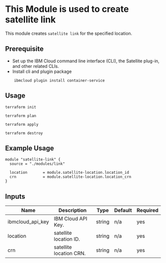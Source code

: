 # This Module is used to create satellite link

This module creates `satellite link` for the specified location.

## Prerequisite

* Set up the IBM Cloud command line interface (CLI), the Satellite plug-in, and other related CLIs.
* Install cli and plugin package
```console
    ibmcloud plugin install container-service
```
## Usage

```
terraform init
```
```
terraform plan
```
```
terraform apply
```
```
terraform destroy
```
## Example Usage

``` hcl
module "satellite-link" {
  source = "./modules/link"

  location       = module.satellite-location.location_id
  crn            = module.satellite-location.location_crn
}
```
<!-- BEGINNING OF PRE-COMMIT-TERRAFORM DOCS HOOK -->
## Inputs

| Name                          | Description                                                       | Type     | Default | Required |
|-------------------------------|-------------------------------------------------------------------|----------|---------|----------|
| ibmcloud_api_key              | IBM Cloud API Key.                                                | string   | n/a     | yes      |
| location                      | satellite location ID.                                            | string   | n/a     | yes      |
| crn                           | satellite location CRN.                                           | string   | n/a     | yes      |

<!-- END OF PRE-COMMIT-TERRAFORM DOCS HOOK -->